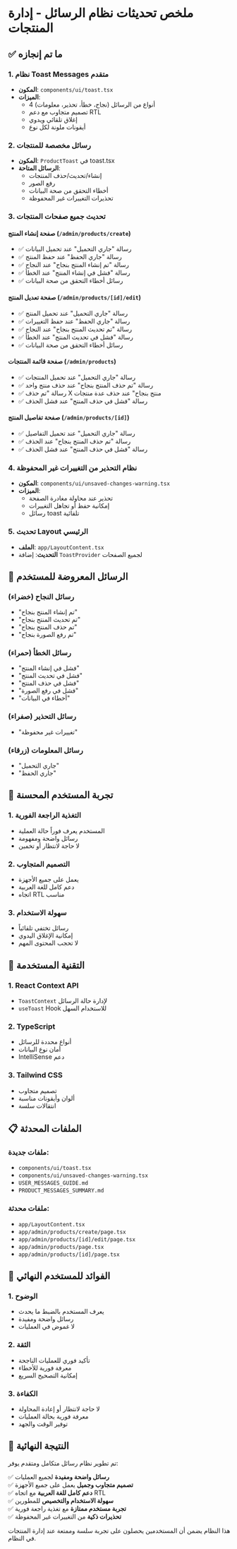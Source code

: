 # ملخص تحديثات نظام الرسائل - إدارة المنتجات

## ✅ ما تم إنجازه

### 1. نظام Toast Messages متقدم
- **المكون**: `components/ui/toast.tsx`
- **الميزات**:
  - 4 أنواع من الرسائل (نجاح، خطأ، تحذير، معلومات)
  - تصميم متجاوب مع دعم RTL
  - إغلاق تلقائي ويدوي
  - أيقونات ملونة لكل نوع

### 2. رسائل مخصصة للمنتجات
- **المكون**: `ProductToast` في toast.tsx
- **الرسائل المتاحة**:
  - إنشاء/تحديث/حذف المنتجات
  - رفع الصور
  - أخطاء التحقق من صحة البيانات
  - تحذيرات التغييرات غير المحفوظة

### 3. تحديث جميع صفحات المنتجات

#### صفحة إنشاء المنتج (`/admin/products/create`)
- ✅ رسالة "جاري التحميل" عند تحميل البيانات
- ✅ رسالة "جاري الحفظ" عند حفظ المنتج
- ✅ رسالة "تم إنشاء المنتج بنجاح" عند النجاح
- ✅ رسالة "فشل في إنشاء المنتج" عند الخطأ
- ✅ رسائل أخطاء التحقق من صحة البيانات

#### صفحة تعديل المنتج (`/admin/products/[id]/edit`)
- ✅ رسالة "جاري التحميل" عند تحميل المنتج
- ✅ رسالة "جاري الحفظ" عند حفظ التغييرات
- ✅ رسالة "تم تحديث المنتج بنجاح" عند النجاح
- ✅ رسالة "فشل في تحديث المنتج" عند الخطأ
- ✅ رسائل أخطاء التحقق من صحة البيانات

#### صفحة قائمة المنتجات (`/admin/products`)
- ✅ رسالة "جاري التحميل" عند تحميل المنتجات
- ✅ رسالة "تم حذف المنتج بنجاح" عند حذف منتج واحد
- ✅ رسالة "تم حذف X منتج بنجاح" عند حذف عدة منتجات
- ✅ رسالة "فشل في حذف المنتج" عند فشل الحذف

#### صفحة تفاصيل المنتج (`/admin/products/[id]`)
- ✅ رسالة "جاري التحميل" عند تحميل التفاصيل
- ✅ رسالة "تم حذف المنتج بنجاح" عند الحذف
- ✅ رسالة "فشل في حذف المنتج" عند فشل الحذف

### 4. نظام التحذير من التغييرات غير المحفوظة
- **المكون**: `components/ui/unsaved-changes-warning.tsx`
- **الميزات**:
  - تحذير عند محاولة مغادرة الصفحة
  - إمكانية حفظ أو تجاهل التغييرات
  - رسائل toast تلقائية

### 5. تحديث Layout الرئيسي
- **الملف**: `app/LayoutContent.tsx`
- **التحديث**: إضافة `ToastProvider` لجميع الصفحات

## 🎯 الرسائل المعروضة للمستخدم

### رسائل النجاح (خضراء)
- "تم إنشاء المنتج بنجاح"
- "تم تحديث المنتج بنجاح"
- "تم حذف المنتج بنجاح"
- "تم رفع الصورة بنجاح"

### رسائل الخطأ (حمراء)
- "فشل في إنشاء المنتج"
- "فشل في تحديث المنتج"
- "فشل في حذف المنتج"
- "فشل في رفع الصورة"
- "أخطاء في البيانات"

### رسائل التحذير (صفراء)
- "تغييرات غير محفوظة"

### رسائل المعلومات (زرقاء)
- "جاري التحميل"
- "جاري الحفظ"

## 📱 تجربة المستخدم المحسنة

### 1. التغذية الراجعة الفورية
- المستخدم يعرف فوراً حالة العملية
- رسائل واضحة ومفهومة
- لا حاجة لانتظار أو تخمين

### 2. التصميم المتجاوب
- يعمل على جميع الأجهزة
- دعم كامل للغة العربية
- اتجاه RTL مناسب

### 3. سهولة الاستخدام
- رسائل تختفي تلقائياً
- إمكانية الإغلاق اليدوي
- لا تحجب المحتوى المهم

## 🔧 التقنية المستخدمة

### 1. React Context API
- `ToastContext` لإدارة حالة الرسائل
- `useToast` Hook للاستخدام السهل

### 2. TypeScript
- أنواع محددة للرسائل
- أمان نوع البيانات
- IntelliSense دعم

### 3. Tailwind CSS
- تصميم متجاوب
- ألوان وأيقونات مناسبة
- انتقالات سلسة

## 📋 الملفات المحدثة

### ملفات جديدة:
- `components/ui/toast.tsx`
- `components/ui/unsaved-changes-warning.tsx`
- `USER_MESSAGES_GUIDE.md`
- `PRODUCT_MESSAGES_SUMMARY.md`

### ملفات محدثة:
- `app/LayoutContent.tsx`
- `app/admin/products/create/page.tsx`
- `app/admin/products/[id]/edit/page.tsx`
- `app/admin/products/page.tsx`
- `app/admin/products/[id]/page.tsx`

## 🚀 الفوائد للمستخدم النهائي

### 1. الوضوح
- يعرف المستخدم بالضبط ما يحدث
- رسائل واضحة ومفيدة
- لا غموض في العمليات

### 2. الثقة
- تأكيد فوري للعمليات الناجحة
- معرفة فورية للأخطاء
- إمكانية التصحيح السريع

### 3. الكفاءة
- لا حاجة لانتظار أو إعادة المحاولة
- معرفة فورية بحالة العمليات
- توفير الوقت والجهد

## 🎉 النتيجة النهائية

تم تطوير نظام رسائل متكامل ومتقدم يوفر:

✅ **رسائل واضحة ومفيدة** لجميع العمليات  
✅ **تصميم متجاوب وجميل** يعمل على جميع الأجهزة  
✅ **دعم كامل للغة العربية** مع اتجاه RTL  
✅ **سهولة الاستخدام والتخصيص** للمطورين  
✅ **تجربة مستخدم ممتازة** مع تغذية راجعة فورية  
✅ **تحذيرات ذكية** من التغييرات غير المحفوظة  

هذا النظام يضمن أن المستخدمين يحصلون على تجربة سلسة وممتعة عند إدارة المنتجات في النظام. 